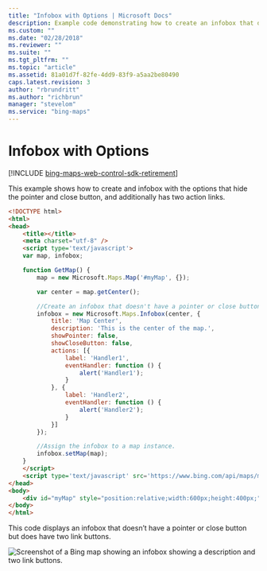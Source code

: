```yaml
---
title: "Infobox with Options | Microsoft Docs"
description: Example code demonstrating how to create an infobox that doesn’t have a pointer and has two link buttons instead of the close button.
ms.custom: ""
ms.date: "02/28/2018"
ms.reviewer: ""
ms.suite: ""
ms.tgt_pltfrm: ""
ms.topic: "article"
ms.assetid: 81a01d7f-82fe-4dd9-83f9-a5aa2be80490
caps.latest.revision: 3
author: "rbrundritt"
ms.author: "richbrun"
manager: "stevelom"
ms.service: "bing-maps"
---
```


# Infobox with Options

[!INCLUDE [bing-maps-web-control-sdk-retirement](../../../includes/bing-maps-web-control-sdk-retirement.md)]

This example shows how to create and infobox with the options that hide the pointer and close button, and additionally has two action links.

```html
<!DOCTYPE html>
<html>
<head>
    <title></title>
    <meta charset="utf-8" />
	<script type='text/javascript'>
    var map, infobox;

    function GetMap() {
        map = new Microsoft.Maps.Map('#myMap', {});

        var center = map.getCenter();

        //Create an infobox that doesn't have a pointer or close button.
        infobox = new Microsoft.Maps.Infobox(center, {
            title: 'Map Center',
            description: 'This is the center of the map.',
            showPointer: false, 
            showCloseButton: false,
            actions: [{
                label: 'Handler1',
                eventHandler: function () {
                    alert('Handler1');
                }
            }, {
                label: 'Handler2',
                eventHandler: function () {
                    alert('Handler2');
                }
            }]
        });

        //Assign the infobox to a map instance.
        infobox.setMap(map);
    }
    </script>
    <script type='text/javascript' src='https://www.bing.com/api/maps/mapcontrol?callback=GetMap&key=[YOUR_BING_MAPS_KEY]' async defer></script>
</head>
<body>
    <div id="myMap" style="position:relative;width:600px;height:400px;"></div>
</body>
</html>
```

This code displays an infobox that doesn’t have a pointer or close button but does have two link buttons. 

![Screenshot of a Bing map showing an infobox showing a description and two link buttons.](../../media/bmv8-infoboxoptionsexample2.png)